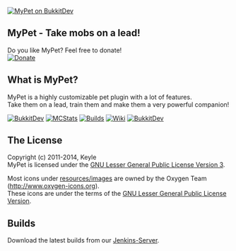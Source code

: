 [![MyPet on BukkitDev][Banner]][BukkitDev]
## MyPet - Take mobs on a lead!

Do you like MyPet? Feel free to donate!<br />
[![Donate](https://www.paypalobjects.com/en_US/i/btn/btn_donate_LG.gif)][Donate]

## What is MyPet?
MyPet is a highly customizable pet plugin with a lot of features.<br />
Take them on a lead, train them and make them a very powerful companion!

[![BukkitDev][Logo]][BukkitDev]
[![MCStats][MCStatsImage]][MCStats]
[![Builds][BuildsImage]][Builds]
[![Wiki][WikiImage]][Wiki]
[![BukkitDev][BukkitDevImage]][BukkitDev]

## The License
Copyright (c) 2011-2014, Keyle<br />
MyPet is licensed under the [GNU Lesser General Public License Version 3][License].

Most icons under [resources/images] are owned by the Oxygen Team (http://www.oxygen-icons.org).<br />
These icons are under the terms of the [GNU Lesser General Public License Version][License].

## Builds
Download the latest builds from our [Jenkins-Server][Builds].


[Logo]: http://dl.keyle.de/images/logo.png
[Banner]: http://dl.keyle.de/images/banner.png
[License]: http://www.gnu.org/licenses/lgpl.html
[resources/images]: https://github.com/xXKeyleXx/MyPet/tree/master/src/main/resources/images
[Donate]: http://www.paypal.com/cgi-bin/webscr?cmd=_s-xclick&hosted_button_id=TZD8FU8QMW53A&item_name=Donation+for+MyPet
[MCStats]: http://mcstats.org/plugin/MyPet
[MCStatsImage]: http://dl.keyle.de/images/metrics.png
[Builds]: http://build.keyle.de/job/MyPet/
[BuildsImage]: http://dl.keyle.de/images/devbuilds.png
[Wiki]: http://mypet.keyle.de/
[WikiImage]: http://dl.keyle.de/images/wiki.png
[BukkitDev]: http://dev.bukkit.org/server-mods/mypet/
[BukkitDevImage]: http://dl.keyle.de/images/bukkitdev.png
